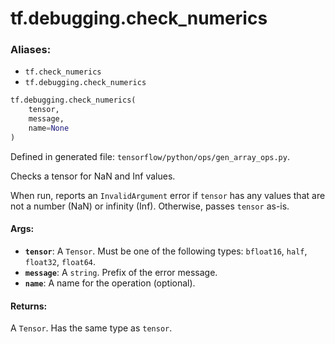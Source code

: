 <div itemscope itemtype="http://developers.google.com/ReferenceObject">
<meta itemprop="name" content="tf.debugging.check_numerics" />
<meta itemprop="path" content="Stable" />
</div>

# tf.debugging.check_numerics

### Aliases:

* `tf.check_numerics`
* `tf.debugging.check_numerics`

``` python
tf.debugging.check_numerics(
    tensor,
    message,
    name=None
)
```



Defined in generated file: `tensorflow/python/ops/gen_array_ops.py`.

Checks a tensor for NaN and Inf values.

When run, reports an `InvalidArgument` error if `tensor` has any values
that are not a number (NaN) or infinity (Inf). Otherwise, passes `tensor` as-is.

#### Args:

* <b>`tensor`</b>: A `Tensor`. Must be one of the following types: `bfloat16`, `half`, `float32`, `float64`.
* <b>`message`</b>: A `string`. Prefix of the error message.
* <b>`name`</b>: A name for the operation (optional).


#### Returns:

A `Tensor`. Has the same type as `tensor`.